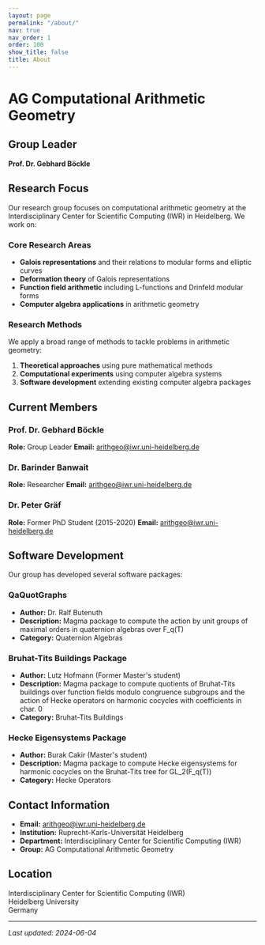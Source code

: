 ```yaml
---
layout: page
permalink: "/about/"
nav: true
nav_order: 1
order: 100
show_title: false
title: About
---
```

# AG Computational Arithmetic Geometry

## Group Leader

**Prof. Dr. Gebhard Böckle**

## Research Focus

Our research group focuses on computational arithmetic geometry at the Interdisciplinary Center for Scientific Computing (IWR) in Heidelberg. We work on:

### Core Research Areas

- **Galois representations** and their relations to modular forms and elliptic curves
- **Deformation theory** of Galois representations
- **Function field arithmetic** including L-functions and Drinfeld modular forms
- **Computer algebra applications** in arithmetic geometry

### Research Methods

We apply a broad range of methods to tackle problems in arithmetic geometry:

1. **Theoretical approaches** using pure mathematical methods
2. **Computational experiments** using computer algebra systems
3. **Software development** extending existing computer algebra packages

## Current Members

### Prof. Dr. Gebhard Böckle
**Role:** Group Leader
**Email:** arithgeo@iwr.uni-heidelberg.de

### Dr. Barinder Banwait
**Role:** Researcher
**Email:** arithgeo@iwr.uni-heidelberg.de

### Dr. Peter Gräf
**Role:** Former PhD Student (2015-2020)
**Email:** arithgeo@iwr.uni-heidelberg.de

## Software Development

Our group has developed several software packages:

### QaQuotGraphs
- **Author:** Dr. Ralf Butenuth
- **Description:** Magma package to compute the action by unit groups of maximal orders in quaternion algebras over F_q(T)
- **Category:** Quaternion Algebras

### Bruhat-Tits Buildings Package
- **Author:** Lutz Hofmann (Former Master's student)
- **Description:** Magma package to compute quotients of Bruhat-Tits buildings over function fields modulo congruence subgroups and the action of Hecke operators on harmonic cocycles with coefficients in char. 0
- **Category:** Bruhat-Tits Buildings

### Hecke Eigensystems Package
- **Author:** Burak Cakir (Master's student)
- **Description:** Magma package to compute Hecke eigensystems for harmonic cocycles on the Bruhat-Tits tree for GL_2(F_q(T))
- **Category:** Hecke Operators

## Contact Information

- **Email:** arithgeo@iwr.uni-heidelberg.de
- **Institution:** Ruprecht-Karls-Universität Heidelberg
- **Department:** Interdisciplinary Center for Scientific Computing (IWR)
- **Group:** AG Computational Arithmetic Geometry

## Location

Interdisciplinary Center for Scientific Computing (IWR)  
Heidelberg University  
Germany

---

*Last updated: 2024-06-04*

<style>
/* Improve title/subtitle visibility in dark mode on About and Links */
[data-theme="dark"] .page-article h1,
body.dark-mode .page-article h1,
[data-theme="dark"] .page-article h2,
body.dark-mode .page-article h2 {
  color: var(--text-primary) !important;
}

[data-theme="dark"] .page-article .desc,
body.dark-mode .page-article .desc {
  color: var(--text-muted) !important;
}
</style>
